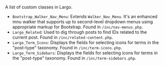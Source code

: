 A list of custom classes in Largo. 

- `Bootstrap_Walker_Nav_Menu`: Extends `Walker_Nav_Menu`. It's an enhanced mnu walker that supports up to second-level dropdown menus using appropriate markup for Bootstrap. Found in `/inc/nav-menus.php`. 
- `Largo_Related`: Used to dig through posts to find IDs related to the current post.  Found in `/inc/related-content.php`. 
- `Largo_Term_Icons`: Displays the fields for selecting icons for terms in the "post-type" taxonomy. Found in `/inc/term-icons.php`.
- `Largo_Term_Sidebars`: Displays the fields for selecting icons for terms in the "post-type" taxonomy. Found in `/inc/term-sidebars.php`.
